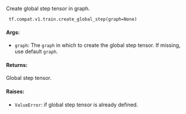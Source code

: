 Create global step tensor in graph.

```
 tf.compat.v1.train.create_global_step(graph=None)
```
#### Args:
- `graph`: The `graph` in which to create the global step tensor. If missing, use default `graph`.
#### Returns:
Global step tensor.
#### Raises:
- `ValueError`: if global step tensor is already defined.
